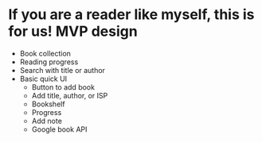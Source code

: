 # If you are a reader like myself, this is for us! MVP design
- Book collection
- Reading progress
- Search with title or author
- Basic quick UI
    - Button to add book
    - Add title, author, or ISP
    - Bookshelf
    - Progress
    - Add note
  - Google book API
